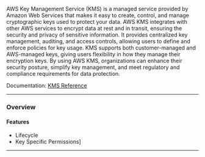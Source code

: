 AWS Key Management Service (KMS) is a managed service provided by Amazon Web Services that makes it easy to create, control, and manage cryptographic keys used to protect your data. AWS KMS integrates with other AWS services to encrypt data at rest and in transit, ensuring the security and privacy of sensitive information. It provides centralized key management, auditing, and access controls, allowing users to define and enforce policies for key usage. KMS supports both customer-managed and AWS-managed keys, giving users flexibility in how they manage their encryption keys. By using AWS KMS, organizations can enhance their security posture, simplify key management, and meet regulatory and compliance requirements for data protection.

Documentation: [KMS Reference](https://aws.amazon.com/kms/)
___
### Overview
#### Features
- Lifecycle
- Key Specific Permissions]

___